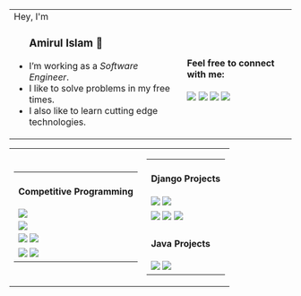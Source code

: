 
<table>

<td>
    Hey, I'm 
    <ul>
      <h3>Amirul Islam 👋</h3>
      <li>I’m working as a <em>Software Engineer</em>.</a></li>
      <li>I like to solve problems in my free times.</li>
      <li>I also like to learn cutting edge technologies.</li>
    </ul>

</td>

<td>
  <h4>Feel free to connect with me:</h4>
  <a href="https://amirulislam.zeet.app/"><img src ="https://img.shields.io/badge/my%20website-%23.svg?&style=for-the-badge&logo=www&logoColor=white%22&color=black"></a>
  <a href="https://twitter.com/_shiningflash"><img src="https://img.shields.io/badge/twitter-%231DA1F2.svg?&style=for-the-badge&logo=twitter&logoColor=white&color=blue" /></a>
  <a href="https://www.linkedin.com/in/amirulislamalmamun/"><img src="https://img.shields.io/badge/linkedin-%2312100E.svg?&style=for-the-badge&logo=linkedin&logoColor=white&color=informational" /></a>
  <a href="mailto:amirulislamalmamun@gmail.com"><img src ="https://img.shields.io/badge/email%20me-%23.svg?&style=for-the-badge&logo=www&logoColor=white%22&color=critical"></a>
</td>

</table>


<table>

<td>

<table>
    <tr>
    <td>
      <h4> Competitive Programming </h4>
      <a href="https://github.com/shiningflash/Competitive-Programming-Resources"><img src ="https://img.shields.io/badge/competitive%20programming%20resources-%23.svg?&style=for-the-badge&logo=www&logoColor=white%22&color=black"></a>
      </td>
   </tr>
   <tr>
     <td>
     <a href="https://github.com/shiningflash/Online-Judge-Solutions"><img src="https://img.shields.io/badge/Online%20judge%20submissions%20(ACCEPTED)-%23.svg?&style=for-the-badge&logo=www&logoColor=white%22&color=black"/></a>
    </td>
   </tr>
   <tr>
     <td>
      <a href="https://github.com/shiningflash/Advance-Data-Structure"><img src ="https://img.shields.io/badge/data%20structures-%23.svg?&style=for-the-badge&logo=www&logoColor=white%22&color=black"></a>
      <a href="https://github.com/shiningflash/Graph-Algorithm"><img src="https://img.shields.io/badge/graph%20algoriths-%23.svg?&style=for-the-badge&logo=www&logoColor=white%22&color=black" /></a>
    </td>
   </tr>
   <tr>
     <td>
      <a href="https://github.com/shiningflash/Dynamic-Programming"><img src="https://img.shields.io/badge/dynamic%20programming-%23.svg?&style=for-the-badge&logo=www&logoColor=white%22&color=black" /></a>
      <a href="https://github.com/shiningflash/Number-Theory"><img src="https://img.shields.io/badge/number%20theory-%23.svg?&style=for-the-badge&logo=www&logoColor=white%22&color=black" /></a>
    </td>
   </tr>
</table>

</td>

<td>

<table>
    <tr>
    <td>
      <h4> Django Projects </h4>
      <a href="https://github.com/shiningflash/elasticsearch-django"><img src ="https://img.shields.io/badge/elastic%20search%20using%20django-%23.svg?&style=for-the-badge&logo=www&logoColor=white%22&color=black"></a>
      <a href="https://github.com/shiningflash/SFAC-Backend"><img src="https://img.shields.io/badge/project%20using%20drf-%23.svg?&style=for-the-badge&logo=www&logoColor=white%22&color=black"/></a>
      </td>
   </tr>
   <tr>
     <td>
      <a href="https://github.com/shiningflash/django-boilerplate"><img src ="https://img.shields.io/badge/django%20boilerplate-%23.svg?&style=for-the-badge&logo=www&logoColor=white%22&color=black"></a>
      <a href="https://github.com/shiningflash/FA_Online_Shop"><img src="https://img.shields.io/badge/FA%20Online%20Shop-%23.svg?&style=for-the-badge&logo=www&logoColor=white%22&color=black" /></a>
      <a href="https://github.com/shiningflash/Django"><img src="https://img.shields.io/badge/others-%23.svg?&style=for-the-badge&logo=www&logoColor=white%22&color=red" /></a>
    </td>
   </tr>
   
   
   <tr>
    <td>
      <h4> Java Projects </h4>
      <a href="https://github.com/shiningflash/Sorting-Algorithm-Visualization"><img src ="https://img.shields.io/badge/sorting%20algorithm%20visualizer-%23.svg?&style=for-the-badge&logo=www&logoColor=white%22&color=black"></a>
      <a href="https://github.com/shiningflash/Software-Engineering"><img src ="https://img.shields.io/badge/design%20pattern-%23.svg?&style=for-the-badge&logo=www&logoColor=white%22&color=black"></a>
      </td>
   </tr>
   
   
</table>

</td>

</table>


